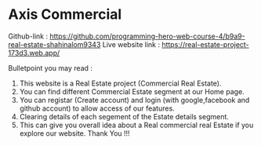 # Axis Commercial

Github-link : https://github.com/programming-hero-web-course-4/b9a9-real-estate-shahinalom9343
Live website link : https://real-estate-project-173d3.web.app/

Bulletpoint you may read :

1. This website is a Real Estate project (Commercial Real Estate).
2. You can find different Commercial Estate segment at our Home page.
3. You can registar (Create account) and login (with google,facebook and github account) to allow access of our features.
4. Clearing details of each segement of the Estate details segment.
5. This can give you overall idea about a Real commercial real Estate if you explore our website. Thank You !!!
